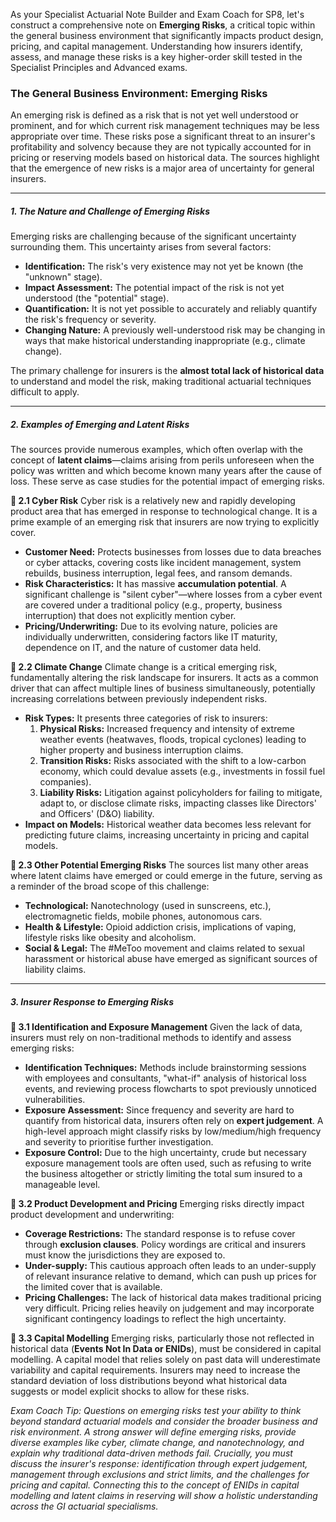 As your Specialist Actuarial Note Builder and Exam Coach for SP8, let's construct a comprehensive note on **Emerging Risks**, a critical topic within the general business environment that significantly impacts product design, pricing, and capital management. Understanding how insurers identify, assess, and manage these risks is a key higher-order skill tested in the Specialist Principles and Advanced exams.

### **The General Business Environment: Emerging Risks**

An emerging risk is defined as a risk that is not yet well understood or prominent, and for which current risk management techniques may be less appropriate over time. These risks pose a significant threat to an insurer's profitability and solvency because they are not typically accounted for in pricing or reserving models based on historical data. The sources highlight that the emergence of new risks is a major area of uncertainty for general insurers.

---

##### **1\. The Nature and Challenge of Emerging Risks**

Emerging risks are challenging because of the significant uncertainty surrounding them. This uncertainty arises from several factors:

* **Identification:** The risk's very existence may not yet be known (the "unknown" stage).  
* **Impact Assessment:** The potential impact of the risk is not yet understood (the "potential" stage).  
* **Quantification:** It is not yet possible to accurately and reliably quantify the risk's frequency or severity.  
* **Changing Nature:** A previously well-understood risk may be changing in ways that make historical understanding inappropriate (e.g., climate change).

The primary challenge for insurers is the **almost total lack of historical data** to understand and model the risk, making traditional actuarial techniques difficult to apply.

---

##### **2\. Examples of Emerging and Latent Risks**

The sources provide numerous examples, which often overlap with the concept of **latent claims**—claims arising from perils unforeseen when the policy was written and which become known many years after the cause of loss. These serve as case studies for the potential impact of emerging risks.

**🔸 2.1 Cyber Risk** Cyber risk is a relatively new and rapidly developing product area that has emerged in response to technological change. It is a prime example of an emerging risk that insurers are now trying to explicitly cover.

* **Customer Need:** Protects businesses from losses due to data breaches or cyber attacks, covering costs like incident management, system rebuilds, business interruption, legal fees, and ransom demands.  
* **Risk Characteristics:** It has massive **accumulation potential**. A significant challenge is "silent cyber"—where losses from a cyber event are covered under a traditional policy (e.g., property, business interruption) that does not explicitly mention cyber.  
* **Pricing/Underwriting:** Due to its evolving nature, policies are individually underwritten, considering factors like IT maturity, dependence on IT, and the nature of customer data held.

**🔸 2.2 Climate Change** Climate change is a critical emerging risk, fundamentally altering the risk landscape for insurers. It acts as a common driver that can affect multiple lines of business simultaneously, potentially increasing correlations between previously independent risks.

* **Risk Types:** It presents three categories of risk to insurers:  
  1. **Physical Risks:** Increased frequency and intensity of extreme weather events (heatwaves, floods, tropical cyclones) leading to higher property and business interruption claims.  
  2. **Transition Risks:** Risks associated with the shift to a low-carbon economy, which could devalue assets (e.g., investments in fossil fuel companies).  
  3. **Liability Risks:** Litigation against policyholders for failing to mitigate, adapt to, or disclose climate risks, impacting classes like Directors' and Officers' (D\&O) liability.  
* **Impact on Models:** Historical weather data becomes less relevant for predicting future claims, increasing uncertainty in pricing and capital models.

**🔸 2.3 Other Potential Emerging Risks** The sources list many other areas where latent claims have emerged or could emerge in the future, serving as a reminder of the broad scope of this challenge:

* **Technological:** Nanotechnology (used in sunscreens, etc.), electromagnetic fields, mobile phones, autonomous cars.  
* **Health & Lifestyle:** Opioid addiction crisis, implications of vaping, lifestyle risks like obesity and alcoholism.  
* **Social & Legal:** The \#MeToo movement and claims related to sexual harassment or historical abuse have emerged as significant sources of liability claims.

---

##### **3\. Insurer Response to Emerging Risks**

**🔸 3.1 Identification and Exposure Management** Given the lack of data, insurers must rely on non-traditional methods to identify and assess emerging risks:

* **Identification Techniques:** Methods include brainstorming sessions with employees and consultants, "what-if" analysis of historical loss events, and reviewing process flowcharts to spot previously unnoticed vulnerabilities.  
* **Exposure Assessment:** Since frequency and severity are hard to quantify from historical data, insurers often rely on **expert judgement**. A high-level approach might classify risks by low/medium/high frequency and severity to prioritise further investigation.  
* **Exposure Control:** Due to the high uncertainty, crude but necessary exposure management tools are often used, such as refusing to write the business altogether or strictly limiting the total sum insured to a manageable level.

**🔸 3.2 Product Development and Pricing** Emerging risks directly impact product development and underwriting:

* **Coverage Restrictions:** The standard response is to refuse cover through **exclusion clauses**. Policy wordings are critical and insurers must know the jurisdictions they are exposed to.  
* **Under-supply:** This cautious approach often leads to an under-supply of relevant insurance relative to demand, which can push up prices for the limited cover that is available.  
* **Pricing Challenges:** The lack of historical data makes traditional pricing very difficult. Pricing relies heavily on judgement and may incorporate significant contingency loadings to reflect the high uncertainty.

**🔸 3.3 Capital Modelling** Emerging risks, particularly those not reflected in historical data (**Events Not In Data or ENIDs**), must be considered in capital modelling. A capital model that relies solely on past data will underestimate variability and capital requirements. Insurers may need to increase the standard deviation of loss distributions beyond what historical data suggests or model explicit shocks to allow for these risks.

*Exam Coach Tip: Questions on emerging risks test your ability to think beyond standard actuarial models and consider the broader business and risk environment. A strong answer will define emerging risks, provide diverse examples like cyber, climate change, and nanotechnology, and explain why traditional data-driven methods fail. Crucially, you must discuss the insurer's response: identification through expert judgement, management through exclusions and strict limits, and the challenges for pricing and capital. Connecting this to the concept of ENIDs in capital modelling and latent claims in reserving will show a holistic understanding across the GI actuarial specialisms.*

